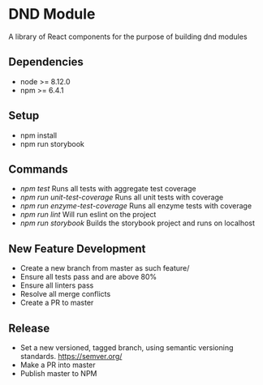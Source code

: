 # DND Module

A library of React components for the purpose of building dnd modules

## Dependencies

- node >= 8.12.0
- npm >= 6.4.1

## Setup

- npm install
- npm run storybook

## Commands

- *npm test* Runs all tests with aggregate test coverage
- *npm run unit-test-coverage* Runs all unit tests with coverage
- *npm run enzyme-test-coverage* Runs all enzyme tests with coverage
- *npm run lint* Will run eslint on the project
- *npm run storybook* Builds the storybook project and runs on localhost

## New Feature Development

- Create a new branch from master as such feature/<branch-name>
- Ensure all tests pass and are above 80%
- Ensure all linters pass
- Resolve all merge conflicts
- Create a PR to master

## Release

- Set a new versioned, tagged branch, using semantic versioning standards. https://semver.org/
- Make a PR into master
- Publish master to NPM